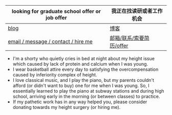 | looking for graduate school offer or job offer | 我正在找读研或者工作机会 |
| - | - |
| [blog](http://zxkmm.ysepan.com) | [博客](http://zxkmm.ysepan.com) |
| [email / message / contact / hire me](mailto:mw90twrch@mozmail.com) | [邮箱/联系/索要简历/offer](mailto:mw90twrch@mozmail.com) |

 - I'm a shorty who quietly cries in bed at night about my height issue which caused by lack of protein and calcium when I was young.  
 - I wear basketball attire every day to satisfying the overcompensation caused by inferiority complex of height.   
 - I love classical music, and I play the piano, but my parents couldn't afford (or didn't want to buy) one for me when I was young. So, I essentially learned to play the piano at subway stations and during high school, arriving early in the morning (or between classes) to practice.
- If my pathetic work has in any way helped you, please consider donating towards my height surgery (or hiring me).
